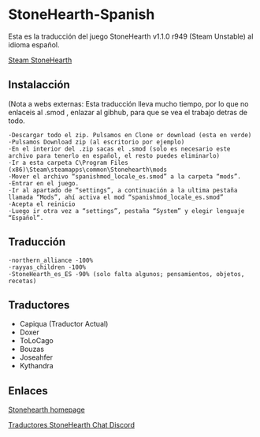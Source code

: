 # StoneHearth-Spanish

Esta es la traducción del juego StoneHearth v1.1.0 r949 (Steam Unstable) al idioma español.


[Steam StoneHearth](https://store.steampowered.com/app/253250/Stonehearth/)


## Instalacción

 (Nota a webs externas: Esta traducción lleva mucho tiempo, por lo que no enlaceis al .smod , enlazar al gibhub, para que se vea el trabajo detras de todo.
 
	·Descargar todo el zip. Pulsamos en Clone or download (esta en verde)
	·Pulsamos Download zip (al escritorio por ejemplo)
	·En el interior del .zip sacas el .smod (solo es necesario este archivo para tenerlo en español, el resto puedes eliminarlo)
	·Ir a esta carpeta C\Program Files (x86)\Steam\steamapps\common\Stonehearth\mods
	·Mover el archivo “spanishmod_locale_es.smod” a la carpeta “mods”.
	·Entrar en el juego.
	·Ir al apartado de “settings”, a continuación a la ultima pestaña llamada “Mods”, ahí activa el mod “spanishmod_locale_es.smod”
	·Acepta el reinicio
	·Luego ir otra vez a “settings”, pestaña “System” y elegir lenguaje “Español”.

## Traducción
 
	·northern_alliance -100%
	·rayyas_children -100%
	·StoneHearth_es_ES -90% (solo falta algunos; pensamientos, objetos, recetas)

## Traductores

 * Capiqua (Traductor Actual)
 * Doxer
 * ToLoCago
 * Bouzas
 * Joseahfer
 * Kythandra

## Enlaces

[Stonehearth homepage](https://discourse.stonehearth.net/t/es-traduccion-espanol-v1-0/37657) 

[Traductores StoneHearth Chat Discord](https://discord.gg/c2Ttyx)
